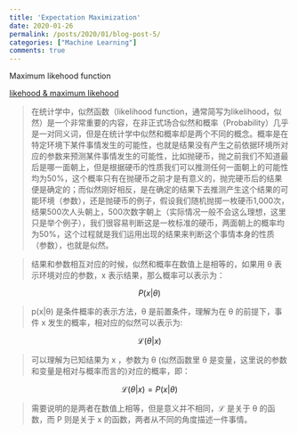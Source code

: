 ```yaml
---
title: 'Expectation Maximization'
date: 2020-01-26
permalink: /posts/2020/01/blog-post-5/
categories: ["Machine Learning"]
comments: true
---
```



Maximum likehood function

[likehood & maximum likehood](http://fangs.in/post/thinkstats/likelihood/)

> 在统计学中，似然函数（likelihood function，通常简写为likelihood，似然）是一个非常重要的内容，在非正式场合似然和概率（Probability）几乎是一对同义词，但是在统计学中似然和概率却是两个不同的概念。概率是在特定环境下某件事情发生的可能性，也就是结果没有产生之前依据环境所对应的参数来预测某件事情发生的可能性，比如抛硬币，抛之前我们不知道最后是哪一面朝上，但是根据硬币的性质我们可以推测任何一面朝上的可能性均为50%，这个概率只有在抛硬币之前才是有意义的，抛完硬币后的结果便是确定的；而似然刚好相反，是在确定的结果下去推测产生这个结果的可能环境（参数），还是抛硬币的例子，假设我们随机抛掷一枚硬币1,000次，结果500次人头朝上，500次数字朝上（实际情况一般不会这么理想，这里只是举个例子），我们很容易判断这是一枚标准的硬币，两面朝上的概率均为50%，这个过程就是我们运用出现的结果来判断这个事情本身的性质（参数），也就是似然。

>结果和参数相互对应的时候，似然和概率在数值上是相等的，如果用 θ 表示环境对应的参数，x 表示结果，那么概率可以表示为：

$$P(x | \theta )$$  

> p(x\|θ) 是条件概率的表示方法，θ 是前置条件，理解为在 θ 的前提下，事件 x 发生的概率，相对应的似然可以表示为:  

$$\mathcal{L}(\theta | x)$$  

> 可以理解为已知结果为 x ，参数为 θ (似然函数里 θ 是变量，这里说的参数和变量是相对与概率而言的)对应的概率，即：  

$$\mathcal{L}(\theta | x)=P(x | \theta)$$    

> 需要说明的是两者在数值上相等，但是意义并不相同，$\mathcal{L}$ 是关于 θ 的函数，而 P 则是关于 x 的函数，两者从不同的角度描述一件事情。



